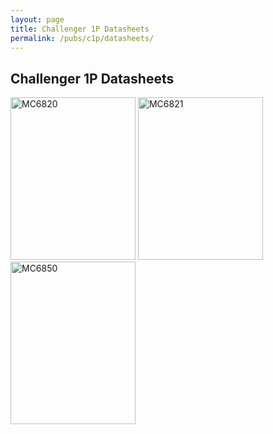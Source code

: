```yaml
---
layout: page
title: Challenger 1P Datasheets
permalink: /pubs/c1p/datasheets/
---
```


Challenger 1P Datasheets
------------------------

[<img src="https://s3-us-west-2.amazonaws.com/archive.pcjs.org/pubs/c1p/datasheets/thumbs/MC6820-thumb.jpg" width="200" height="260" alt="MC6820"/>](https://s3-us-west-2.amazonaws.com/archive.pcjs.org/pubs/c1p/datasheets/pdfs/MC6820.pdf)
[<img src="https://s3-us-west-2.amazonaws.com/archive.pcjs.org/pubs/c1p/datasheets/thumbs/MC6821-thumb.jpg" width="200" height="260" alt="MC6821"/>](https://s3-us-west-2.amazonaws.com/archive.pcjs.org/pubs/c1p/datasheets/pdfs/MC6821.pdf)
[<img src="https://s3-us-west-2.amazonaws.com/archive.pcjs.org/pubs/c1p/datasheets/thumbs/MC6850-thumb.jpg" width="200" height="260" alt="MC6850"/>](https://s3-us-west-2.amazonaws.com/archive.pcjs.org/pubs/c1p/datasheets/pdfs/MC6850.pdf)
